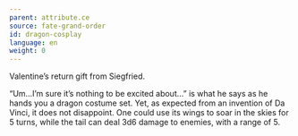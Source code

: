 ```yaml
---
parent: attribute.ce
source: fate-grand-order
id: dragon-cosplay
language: en
weight: 0
---
```


Valentine’s return gift from Siegfried.

“Um…I’m sure it’s nothing to be excited about…” is what he says as he hands you a dragon costume set. Yet, as expected from an invention of Da Vinci, it does not disappoint.
One could use its wings to soar in the skies for 5 turns, while the tail can deal 3d6 damage to enemies, with a range of 5.
